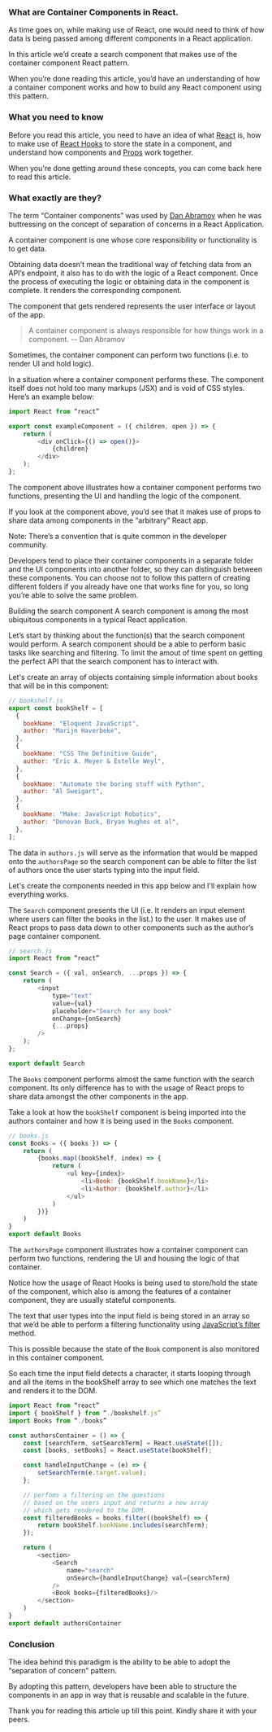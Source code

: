 ### What are Container Components in React.

As time goes on, while making use of React, one would need to think of how data is being passed among different components in a React application.

In this article we’d create a search component that makes use of the container component React pattern.

When you’re done reading this article, you’d have an understanding of how a container component works and how to build any React component using this pattern.

### What you need to know

Before you read this article, you need to have an idea of what [React](https://reactjs.org) is, how to make use of [React Hooks](https://reactjs.org/docs/hooks-intro.html) to store the state in a component, and understand how components and [Props](https://reactjs.org/docs/components-and-props.html) work together.

When you're done getting around these concepts, you can come back here to read this article.

### What exactly are they?

The term “Container components” was used by [Dan Abramov](https://overreacted.io/) when he was buttressing on the concept of separation of concerns in a React Application.

A container component is one whose core responsibility or functionality is to get data.

Obtaining data doesn’t mean the traditional way of fetching data from an API’s endpoint, it also has to do with the logic of a React component. Once the process of executing the logic or obtaining data in the component is complete. It renders the corresponding component.

The component that gets rendered represents the user interface or layout of the app.

> A container component is always responsible for how things work in a component. -- Dan Abramov

Sometimes, the container component can perform two functions (i.e. to render UI and hold logic). 

In a situation where a container component performs these. The component itself does not hold too many markups (JSX) and is void of CSS styles. Here’s an example below:

```js
import React from “react”

export const exampleComponent = ({ children, open }) => {
	return (
		<div onClick={() => open()}>
			{children}
		</div>
	);
};

```

The component above illustrates how a container component performs two functions, presenting the UI and handling the logic of the component.

If you look at the component above, you’d see that it makes use of props to share data among components in the “arbitrary” React app.

Note: There’s a convention that is quite common in the developer community.

Developers tend to place their container components in a separate folder and the UI components into another folder, so they can distinguish between these components. You can choose not to follow this pattern of creating different folders if you already have one that works fine for you, so long you’re able to solve the same problem.

Building the search component
A search component is among the most ubiquitous components in a typical React application.

Let’s start by thinking about the function(s) that the search component would perform. A search component should be a able to perform basic tasks like searching and filtering.
To limit the amout of time spent on getting the perfect API that the search component has to interact with.

Let's create an array of objects containing simple information about books that will be in this component:

```js
// bookshelf.js
export const bookShelf = [
  {
    bookName: "Eloquent JavaScript",
    author: "Marijn Haverbeke",
  },
  {
    bookName: "CSS The Definitive Guide",
    author: "Eric A. Meyer & Estelle Weyl",
  },
  {
    bookName: "Automate the boring stuff with Python",
    author: "Al Sweigart",
  },
  {
    bookName: "Make: JavaScript Robotics",
    author: "Donovan Buck, Bryan Hughes et al",
  },
];
```

The data in `authors.js` will serve as the information that would be mapped onto the `authorsPage` so the search component can be able to filter the list of authors once the user starts typing into the input field.

Let's create the components needed in this app below and I'll explain how everything works.

The `Search` component presents the UI (i.e. It renders an input element where users can filter the books in the list.) to the user. It makes use of React props to pass data down to other components such as the author’s page container component.

```js
// search.js
import React from “react”

const Search = ({ val, onSearch, ...props }) => {
	return (
		<input
			type="text"
			value={val}
			placeholder="Search for any book"
			onChange={onSearch}
			{...props}
		/>
	);
};

export default Search
```

The `Books` component performs almost the same function with the search component. Its only difference has to with the usage of React props to share data amongst the other components in the app.

Take a look at how the `bookShelf` component is being imported into the authors container and how it is being used in the `Books` component.

```js
// books.js
const Books = ({ books }) => {
	return (
		{books.map((bookShelf, index) => {
			return (
				<ul key={index}>
					<li>Book: {bookShelf.bookName}</li>
					<li>Author: {bookShelf.author}</li>
				</ul>
			)
		})}
	)
}
export default Books
```

The `authorsPage` component illustrates how a container component can perform two functions, rendering the UI and housing the logic of that container.

Notice how the usage of React Hooks is being used to store/hold the state of the component, which also is among the features of a container component, they are usually stateful components.

The text that user types into the input field is being stored in an array so that we’d be able to perform a filtering functionality using [JavaScript’s filter](https://developer.mozilla.org/en-US/docs/Web/JavaScript/Reference/Global_Objects/Array/) method.

This is possible because the state of the `Book` component is also monitored in this container component.

So each time the input field detects a character, it starts looping through and all the items in the bookShelf array to see which one matches the text and renders it to the DOM.

```js
import React from “react”
import { bookShelf } from “./bookshelf.js”
import Books from “./books”

const authorsContainer = () => {
	const [searchTerm, setSearchTerm] = React.useState([]);
	const [books, setBooks] = React.useState(bookShelf);

    const handleInputChange = (e) => {
		setSearchTerm(e.target.value);
	};

	// perfoms a filtering on the questions
	// based on the users input and returns a new array
	// which gets rendered to the DOM.
	const filteredBooks = books.filter((bookShelf) => {
		return bookShelf.bookName.includes(searchTerm);
	});

    return (
		<section>
			<Search
				name="search"
				onSearch={handleInputChange} val={searchTerm}
			/>
			<Book books={filteredBooks}/>
		</section>
	)
}
export default authorsContainer
```

### Conclusion

The idea behind this paradigm is the ability to be able to adopt the “separation of concern” pattern.

By adopting this pattern, developers have been able to structure the components in an app in way that is reusable and scalable in the future.

Thank you for reading this article up till this point. Kindly share it with your peers.
